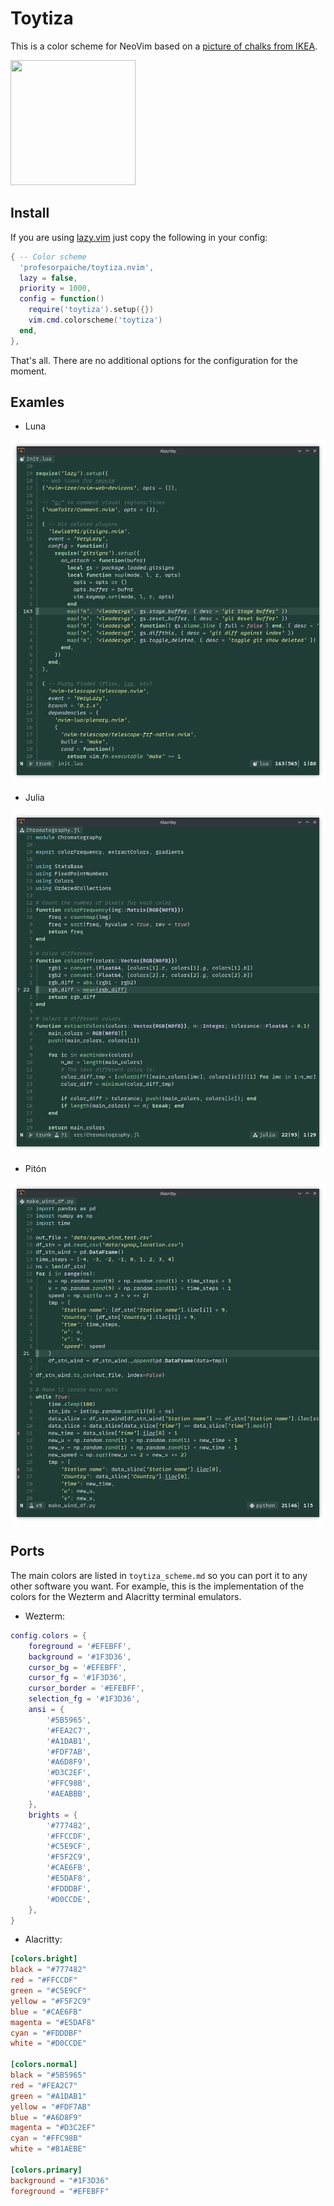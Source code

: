 # Toytiza

This is a color scheme for NeoVim based on a [picture of chalks from
IKEA](https://www.ikea.com/ca/en/images/products/mala-chalk-mixed-colors__1085507_pe860123_s5.jpg).

<img src="https://www.ikea.com/ca/en/images/products/mala-chalk-mixed-colors__1085507_pe860123_s5.jpg" width="200" height="200">

## Install

If you are using [lazy.vim](https://github.com/folke/lazy.nvim) just
copy the following in your config:

```lua
{ -- Color scheme
  'profesorpaiche/toytiza.nvim',
  lazy = false,
  priority = 1000,
  config = function()
    require('toytiza').setup({})
    vim.cmd.colorscheme('toytiza')
  end,
},
```

That's all. There are no additional options for the configuration for
the moment.

## Examles

- Luna

![](img/toytiza-lua.png)

- Julia

![](img/toytiza-julia.png)

- Pitón

![](img/toytiza-python.png)

## Ports

The main colors are listed in `toytiza_scheme.md` so you can port it to any
other software you want. For example, this is the implementation of the colors
for the Wezterm and Alacritty terminal emulators.

- Wezterm:

```lua
config.colors = {
    foreground = '#EFEBFF',
    background = '#1F3D36',
    cursor_bg = '#EFEBFF',
    cursor_fg = '#1F3D36',
    cursor_border = '#EFEBFF',
    selection_fg = '#1F3D36',
    ansi = {
        '#5B5965',
        '#FEA2C7',
        '#A1DAB1',
        '#FDF7AB',
        '#A6D8F9',
        '#D3C2EF',
        '#FFC98B',
        '#AEABBB',
    },
    brights = {
        '#777482',
        '#FFCCDF',
        '#C5E9CF',
        '#F5F2C9',
        '#CAE6FB',
        '#E5DAF8',
        '#FDDDBF',
        '#D0CCDE',
    },
}
```

- Alacritty:

```toml
[colors.bright]
black = "#777482"
red = "#FFCCDF"
green = "#C5E9CF"
yellow = "#F5F2C9"
blue = "#CAE6FB"
magenta = "#E5DAF8"
cyan = "#FDDDBF"
white = "#D0CCDE"

[colors.normal]
black = "#5B5965"
red = "#FEA2C7"
green = "#A1DAB1"
yellow = "#FDF7AB"
blue = "#A6D8F9"
magenta = "#D3C2EF"
cyan = "#FFC98B"
white = "#B1AEBE"

[colors.primary]
background = "#1F3D36"
foreground = "#EFEBFF"
```
